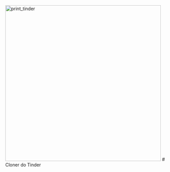 <img width="487" alt="print_tinder" src="https://user-images.githubusercontent.com/105944368/170805884-aab37b67-78fb-4e1e-b624-b8e1ac92e09f.png">
# Cloner do Tinder
